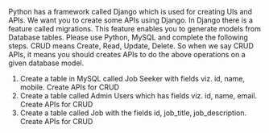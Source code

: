 Python has a framework called Django which is used for creating UIs and APIs. We want you to create some APIs using Django. In Django there is a feature called migrations. This feature enables you to generate models from Database tables. Please use Python, MySQL and complete the following steps. CRUD means Create, Read, Update, Delete. So when we say CRUD APIs, it means you should creates APIs to do the above operations on a given database model.


1. Create a table in MySQL called Job Seeker with fields viz. id, name, mobile. Create APIs for CRUD
2. Create a table called Admin Users which has fields viz. id, name, email. Create APIs for CRUD
3. Create a table called Job with the fields id, job_title, job_description. Create APIs for CRUD
